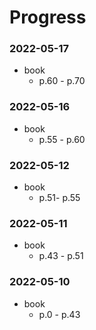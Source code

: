 # Progress

### 2022-05-17
- book
	- p.60 - p.70
	
### 2022-05-16
- book
	- p.55 - p.60

### 2022-05-12
- book
	- p.51- p.55

### 2022-05-11
- book
	- p.43 - p.51
	
### 2022-05-10
- book
	- p.0 - p.43
